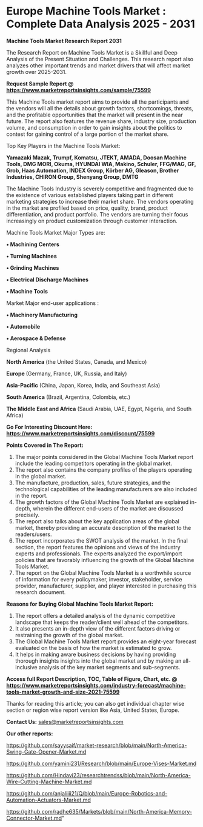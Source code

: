 # Europe Machine Tools Market : Complete Data Analysis 2025 - 2031

<strong>Machine Tools Market Research Report 2031</strong>

The Research Report on Machine Tools Market is a Skillful and Deep Analysis of the Present Situation and Challenges. This research report also analyzes other important trends and market drivers that will affect market growth over 2025-2031.

<strong>Request Sample Report @ <a href=https://www.marketreportsinsights.com/sample/75599>https://www.marketreportsinsights.com/sample/75599</a></strong>

This Machine Tools market report aims to provide all the participants and the vendors will all the details about growth factors, shortcomings, threats, and the profitable opportunities that the market will present in the near future. The report also features the revenue share, industry size, production volume, and consumption in order to gain insights about the politics to contest for gaining control of a large portion of the market share.

Top Key Players in the Machine Tools Market:

<strong>Yamazaki Mazak, Trumpf, Komatsu, JTEKT, AMADA, Doosan Machine Tools, DMG MORI, Okuma, HYUNDAI WIA, Makino, Schuler, FFG/MAG, GF, Grob, Haas Automation, INDEX Group, Körber AG, Gleason, Brother Industries, CHIRON Group, Shenyang Group, DMTG</strong>

The Machine Tools Industry is severely competitive and fragmented due to the existence of various established players taking part in different marketing strategies to increase their market share. The vendors operating in the market are profiled based on price, quality, brand, product differentiation, and product portfolio. The vendors are turning their focus increasingly on product customization through customer interaction.

Machine Tools Market Major Types are:

<strong>• Machining Centers

• Turning Machines

• Grinding Machines

• Electrical Discharge Machines

• Machine Tools</strong>

Market Major end-user applications :

<strong>• Machinery Manufacturing

• Automobile

• Aerospace & Defense</strong>

Regional Analysis

</u><strong><b>North America</b></strong> (the United States, Canada, and Mexico)

<strong><b>Europe </b></strong>(Germany, France, UK, Russia, and Italy)

<strong><b>Asia-Pacific</b></strong> (China, Japan, Korea, India, and Southeast Asia)

<strong><b>South America</b></strong> (Brazil, Argentina, Colombia, etc.)

<strong><b>The Middle East and Africa</b></strong> (Saudi Arabia, UAE, Egypt, Nigeria, and South Africa)

<strong>Go For Interesting Discount Here: <a href=https://www.marketreportsinsights.com/discount/75599>https://www.marketreportsinsights.com/discount/75599</a></strong>

<strong>Points Covered in The Report:</strong>
<ol>
  <li>The major points considered in the Global Machine Tools Market report include the leading competitors operating in the global market.</li>
  <li>The report also contains the company profiles of the players operating in the global market.</li>
  <li>The manufacture, production, sales, future strategies, and the technological capabilities of the leading manufacturers are also included in the report.</li>
  <li>The growth factors of the Global Machine Tools Market are explained in-depth, wherein the different end-users of the market are discussed precisely.</li>
  <li>The report also talks about the key application areas of the global market, thereby providing an accurate description of the market to the readers/users.</li>
  <li>The report incorporates the SWOT analysis of the market. In the final section, the report features the opinions and views of the industry experts and professionals. The experts analyzed the export/import policies that are favorably influencing the growth of the Global Machine Tools Market.</li>
  <li>The report on the Global Machine Tools Market is a worthwhile source of information for every policymaker, investor, stakeholder, service provider, manufacturer, supplier, and player interested in purchasing this research document.</li>
</ol>
<strong>Reasons for Buying Global Machine Tools Market Report:</strong>

<ol>
  <li>The report offers a detailed analysis of the dynamic competitive landscape that keeps the reader/client well ahead of the competitors.</li>
  <li>It also presents an in-depth view of the different factors driving or restraining the growth of the global market.</li>
  <li>The Global Machine Tools Market report provides an eight-year forecast evaluated on the basis of how the market is estimated to grow.</li>
  <li>It helps in making aware business decisions by having providing thorough insights insights into the global market and by making an all-inclusive analysis of the key market segments and sub-segments.</li>
</ol>
<strong>Access full Report Description, TOC, Table of Figure, Chart, etc. @ <a href=https://www.marketreportsinsights.com/industry-forecast/machine-tools-market-growth-and-size-2021-75599>https://www.marketreportsinsights.com/industry-forecast/machine-tools-market-growth-and-size-2021-75599</a></strong>


Thanks for reading this article; you can also get individual chapter wise section or region wise report version like Asia, United States, Europe.

<strong>Contact Us:</strong>
sales@marketreportsinsights.com

<strong>Our other reports:</strong>

<a href=https://github.com/sayysaif/market-research/blob/main/North-America-Swing-Gate-Opener-Market.md>https://github.com/sayysaif/market-research/blob/main/North-America-Swing-Gate-Opener-Market.md</a>

<a href=https://github.com/yamini231/Research/blob/main/Europe-Vises-Market.md>https://github.com/yamini231/Research/blob/main/Europe-Vises-Market.md</a>

<a href=https://github.com/Hindavi23/researchtrendss/blob/main/North-America-Wire-Cutting-Machine-Market.md>https://github.com/Hindavi23/researchtrendss/blob/main/North-America-Wire-Cutting-Machine-Market.md</a>

<a href=https://github.com/anjaliiii21/Q/blob/main/Europe-Robotics-and-Automation-Actuators-Market.md>https://github.com/anjaliiii21/Q/blob/main/Europe-Robotics-and-Automation-Actuators-Market.md</a>

<a href=https://github.com/radhe635/Markets/blob/main/North-America-Memory-Connector-Market.md>https://github.com/radhe635/Markets/blob/main/North-America-Memory-Connector-Market.md</a>"
